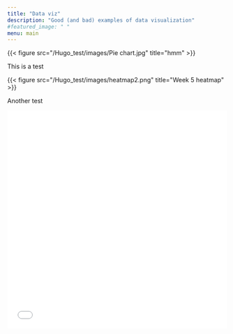 ```yaml
---
title: "Data viz"
description: "Good (and bad) examples of data visualization"
#featured_image: " "
menu: main
---
```

{{< figure src="/Hugo_test/images/Pie chart.jpg" title="hmm" >}}

This is a test

{{< figure src="/Hugo_test/images/heatmap2.png" title="Week 5 heatmap" >}}

Another test

<iframe src="/Hugo_test/bokeh/hist_with_bg.html"
	sandbox="allow-same-origin allow-scripts"
	width="100%"
	height="500"
	scrolling="no"
	seamless="seamless"
	frameborder="0">
</iframe>